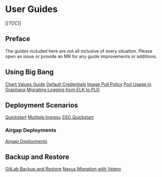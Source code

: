 # User Guides

[[_TOC_]]

## Preface

The guides included here are not all inclusive of every situation. Please open an issue or provide an MR for any guide improvements or additions.

## Using Big Bang

[Chart Values Guide](./using-bigbang/values-guide.md)
[Default Credentials](./using-bigbang/default-credentials.md)
[Image Pull Policy](./using-bigbang/image-pull-policy.md)
[Pod Usage in Graphana](./using-bigbang/pod-usage-in-grafana.md)
[Migrating Logging from ELK to PLG](./using-bigbang/efk-plg-logging-migration.md)

## Deployment Scenarios

[Quickstart](./deployment-scenarios/quickstart.md)
[Multiple Ingress](./deployment-scenarios/multiple-ingress.md)
[SSO Quickstart](./deployment-scenarios/sso-quickstart.md)

### Airgap Deployments

[Airgap Deployments](./airgap/README.md)

## Backup and Restore

[GitLab Backup and Restore](./backup-and-restore/gitlab-backup-restore.md)
[Nexus Migration with Velero](./backup-and-restore/nexus-migration-with-velero.md)
